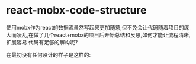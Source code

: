 # react-mobx-code-structure
使用mobx作为react的数据流虽然写起来更加随意,但不免会让代码随着项目的庞大而凌乱,在做了几个react+mobx的项目后开始总结和反思,如何才能让流程清晰,扩展容易
代码有足够的解构呢?


在最初没有任何设计的样子是这样的:

